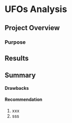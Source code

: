 # UFOs Analysis

## Project Overview

### Purpose

## Results

## Summary

#### Drawbacks

#### Recommendation
1. xxx
2. sss

